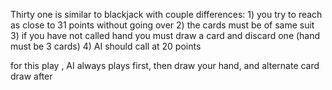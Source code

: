 Thirty one is similar to blackjack with couple differences: 1) you try to reach as close to 31 points without going over 2) the cards must be of same suit 3) if you have not called hand you must draw a card and discard one (hand must be 3 cards) 4) AI should call at 20 points

for this play , AI always plays first, then draw your hand, and alternate card draw after
